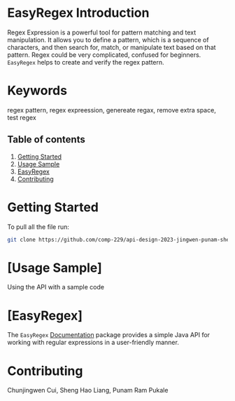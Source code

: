 # EasyRegex Introduction
 Regex Expression is a powerful tool for pattern matching and text manipulation. It allows you to define a pattern, which is a sequence of characters, and then search for, match, or manipulate text based on that pattern. Regex could be very complicated, confused for beginners. `EasyRegex` helps to create and verify the regex pattern.

# Keywords
regex pattern, regex expreession, genereate regax, remove extra space, test regex

## Table of contents
1. [Getting Started](#Getting-Started)
1. [Usage Sample](#Usage-Sample)
3. [EasyRegex](#EasyRegex)
4. [Contributing](#Contributing)

# Getting Started <a name="Getting-Started"></a>

To pull all the file run:

```bash
git clone https://github.com/comp-229/api-design-2023-jingwen-punam-shenghao.git
```

# [Usage Sample] <a name="Usage-Sample"></a>
Using the API with a sample code

# [EasyRegex] <a name="EasyRegex"></a>
The `EasyRegex` [Documentation](Documentation/docs.md)
package provides a simple Java API for working with regular expressions in a user-friendly manner.

# Contributing <a name="Contributing"></a>
Chunjingwen Cui, Sheng Hao Liang, Punam Ram Pukale